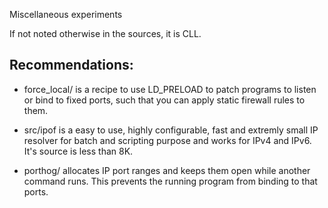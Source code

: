 Miscellaneous experiments

If not noted otherwise in the sources, it is CLL.

Recommendations:
----------------

- force_local/ is a recipe to use LD_PRELOAD to patch programs to listen or bind to fixed ports, such that you can apply static firewall rules to them.

- src/ipof is a easy to use, highly configurable, fast and extremly small IP resolver for batch and scripting purpose and works for IPv4 and IPv6.  It's source is less than 8K.

- porthog/ allocates IP port ranges and keeps them open while another command runs.  This prevents the running program from binding to that ports.

